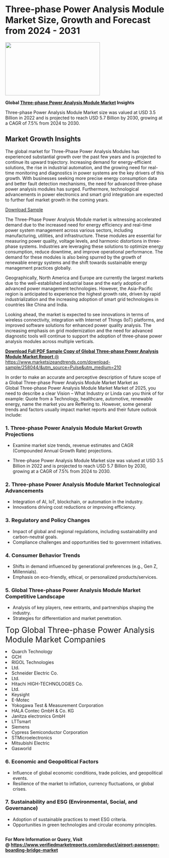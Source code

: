 <H1>Three-phase Power Analysis Module Market Size, Growth and Forecast from 2024 - 2031</H1><img class="aligncenter size-medium wp-image-584254" src="https://thirdeyenews.in/wp-content/uploads/2024/09/Global-Market-Research-300x168.jpeg" alt="" width="300" height="168" /><p><strong>Global&nbsp;<a href="https://www.marketsizeandtrends.com/download-sample/258044/&amp;utm_source=Pulse&amp;utm_medium=210">Three-phase Power Analysis Module Market</a> Insights</strong></p><p>Three-phase Power Analysis Module Market size was valued at USD 3.5 Billion in 2022 and is projected to reach USD 5.7 Billion by 2030, growing at a CAGR of 7.5% from 2024 to 2030.</p><p><h2>Market Growth Insights</h2> <p>The global market for Three-Phase Power Analysis Modules has experienced substantial growth over the past few years and is projected to continue its upward trajectory. Increasing demand for energy-efficient solutions, the rise in industrial automation, and the growing need for real-time monitoring and diagnostics in power systems are the key drivers of this growth. With businesses seeking more precise energy consumption data and better fault detection mechanisms, the need for advanced three-phase power analysis modules has surged. Furthermore, technological advancements in power electronics and smart grid integration are expected to further fuel market growth in the coming years.</p> <p><a href="#">Download Sample</a></p> <p>The Three-Phase Power Analysis Module market is witnessing accelerated demand due to the increased need for energy efficiency and real-time power system management across various sectors, including manufacturing, utilities, and infrastructure. These modules are essential for measuring power quality, voltage levels, and harmonic distortions in three-phase systems. Industries are leveraging these solutions to optimize energy consumption, reduce downtime, and improve operational performance. The demand for these modules is also being spurred by the growth of renewable energy systems and the shift towards sustainable energy management practices globally.</p> <p>Geographically, North America and Europe are currently the largest markets due to the well-established industrial base and the early adoption of advanced power management technologies. However, the Asia-Pacific region is anticipated to experience the highest growth rate, driven by rapid industrialization and the increasing adoption of smart grid technologies in countries like China and India.</p> <p>Looking ahead, the market is expected to see innovations in terms of wireless connectivity, integration with Internet of Things (IoT) platforms, and improved software solutions for enhanced power quality analysis. The increasing emphasis on grid modernization and the need for advanced diagnostic tools will continue to support the adoption of three-phase power analysis modules across multiple verticals.</p> <p><a href="#"></p><p><span class=""><strong>Download Full PDF Sample Copy of Global Three-phase Power Analysis Module Market Report</strong> @ <a href="https://www.marketsizeandtrends.com/download-sample/258044/&amp;utm_source=Pulse&amp;utm_medium=210" target="_blank">https://www.marketsizeandtrends.com/download-sample/258044/&amp;utm_source=Pulse&amp;utm_medium=210</a></span></p><p>In order to make an accurate and perceptive description of future scope of a Global&nbsp;Three-phase Power Analysis Module Market Market as Global&nbsp;Three-phase Power Analysis Module Market Market of 2025, you need to describe a clear Vision &ndash; What Industry or Linda can you think of for example: Quote from a Technology, healthcare, automotive, renewable energy, name the market you are Reffering to. However, some general trends and factors usually impact market reports and their future outlook include:</p><h3>1.&nbsp;<strong>Three-phase Power Analysis Module Market Growth Projections</strong></h3><ul><li>Examine market size trends, revenue estimates and CAGR (Compounded Annual Growth Rate) projections.</li><li><p>Three-phase Power Analysis Module Market size was valued at USD 3.5 Billion in 2022 and is projected to reach USD 5.7 Billion by 2030, growing at a CAGR of 7.5% from 2024 to 2030.</p></li></ul><h3>2.&nbsp;<strong>Three-phase Power Analysis Module Market Technological Advancements</strong></h3><ul><li>Integration of AI, IoT, blockchain, or automation in the industry.</li><li>Innovations driving cost reductions or improving efficiency.</li></ul><h3>3.&nbsp;<strong>Regulatory and Policy Changes</strong></h3><ul><li>Impact of global and regional regulations, including sustainability and carbon-neutral goals.</li><li>Compliance challenges and opportunities tied to government initiatives.</li></ul><h3>4.&nbsp;<strong>Consumer Behavior Trends</strong></h3><ul><li>Shifts in demand influenced by generational preferences (e.g., Gen Z, Millennials).</li><li>Emphasis on eco-friendly, ethical, or personalized products/services.</li></ul><h3>5.&nbsp;<strong>Global Three-phase Power Analysis Module Market Competitive Landscape</strong></h3><ul><li>Analysis of key players, new entrants, and partnerships shaping the industry.</li><li>Strategies for differentiation and market penetration.</li></ul><p data-pm-slice="1 1 []"><span style="color: inherit; font-family: inherit; font-size: 25px;">Top Global Three-phase Power Analysis Module Market Companies</span></p><div class="" data-test-id=""><p><li>Quarch Technology</li><li> GCH</li><li> RIGOL Technologies</li><li> Ltd.</li><li> Schneider Electric Co.</li><li> Ltd.</li><li> Hitachi HIGH-TECHNOLOGIES Co.</li><li> Ltd.</li><li> Keysight</li><li> E-Motec</li><li> Yokogawa Test & Measurement Corporation</li><li> HALA Contec GmbH & Co. KG</li><li> Janitza electronics GmbH</li><li> LTTsmart</li><li> Siemens</li><li> Cypress Semiconductor Corporation</li><li> STMicroelectronics</li><li> Mitsubishi Electric</li><li> Gasworld</li></p></div><h3>6.&nbsp;<strong>Economic and Geopolitical Factors</strong></h3><ul><li>Influence of global economic conditions, trade policies, and geopolitical events.</li><li>Resilience of the market to inflation, currency fluctuations, or global crises.</li></ul><h3>7.&nbsp;<strong>Sustainability and ESG (Environmental, Social, and Governance)</strong></h3><ul><li>Adoption of sustainable practices to meet ESG criteria.</li><li>Opportunities in green technologies and circular economy principles.</li></ul><h2><strong style="font-size: 14px;">For More Information or Query, Visit @&nbsp;</strong><a style="background-color: #ffffff; font-size: 14px;" href="https://www.marketsizeandtrends.com/report/three-phase-power-analysis-module-market/" target="_blank">https://www.verifiedmarketreports.com/product/airport-passenger-boarding-bridge-market</a></h2>

